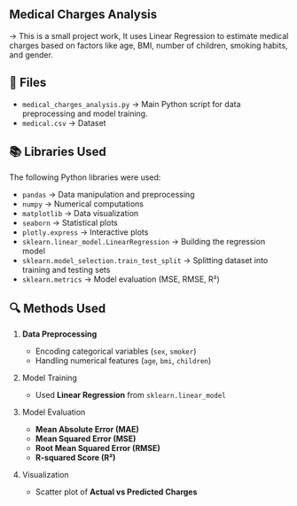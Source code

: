 ## Medical Charges Analysis

-> This is a small project work, It uses Linear Regression to estimate medical charges based on factors like age, BMI, number of children, smoking habits, and gender.

## 📂 Files
- `medical_charges_analysis.py` → Main Python script for data preprocessing and model training.
- `medical.csv` → Dataset 

## 📚 Libraries Used  
The following Python libraries were used:  
- `pandas` → Data manipulation and preprocessing  
- `numpy` → Numerical computations  
- `matplotlib` → Data visualization  
- `seaborn` → Statistical plots  
- `plotly.express` → Interactive plots  
- `sklearn.linear_model.LinearRegression` → Building the regression model  
- `sklearn.model_selection.train_test_split` → Splitting dataset into training and testing sets  
- `sklearn.metrics` → Model evaluation (MSE, RMSE, R²)  

## 🔍 Methods Used  
1. **Data Preprocessing**  
   - Encoding categorical variables (`sex`, `smoker`)  
   - Handling numerical features (`age`, `bmi`, `children`)  

2. Model Training
   - Used **Linear Regression** from `sklearn.linear_model` 

3. Model Evaluation  
   - **Mean Absolute Error (MAE)**  
   - **Mean Squared Error (MSE)**  
   - **Root Mean Squared Error (RMSE)**  
   - **R-squared Score (R²)**  

4. Visualization 
   - Scatter plot of **Actual vs Predicted Charges**
